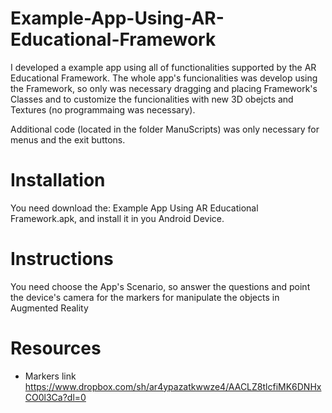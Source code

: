 # Example-App-Using-AR-Educational-Framework

I developed a example app using all of functionalities supported by the AR Educational Framework. The whole app's funcionalities was develop using the Framework, so only was necessary dragging and placing Framework's Classes and to customize the funcionalities with new 3D obejcts and Textures (no programmaing was necessary).

Additional code (located in the folder ManuScripts) was only necessary for menus and the exit buttons.

# Installation
You need download the: Example App Using AR Educational Framework.apk, and install it in you Android Device. 

# Instructions 
You need choose the App's Scenario, so answer the questions and point the device's camera for the markers for manipulate the objects in Augmented Reality

# Resources

- Markers
link
https://www.dropbox.com/sh/ar4ypazatkwwze4/AACLZ8tlcfiMK6DNHxCO0l3Ca?dl=0